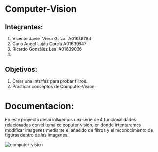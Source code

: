 # Computer-Vision

## Integrantes:
1. Vicente Javier Viera Guízar A01639784
2. Carlo Angel Luján García A01639847
3. Ricardo González Leal A01639036
4.

## Objetivos:

1. Crear una interfaz para probar filtros.
2. Practicar conceptos de Computer-Vision.

# Documentacion:

En este proyecto desarrollaremos una serie de 4 funcionalidades relacionadas con el tema de coputer-vision, en donde intentaremos modificar imagenes mediante el añadido de filtros y el roconocimiento de figuras dentro de las imagenes.

![computer-vision](https://cdn.forbes.com.mx/2021/03/computer-vision-640x360.jpg)
